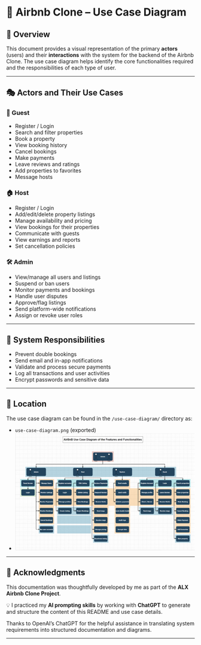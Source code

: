 # 🏡 Airbnb Clone – Use Case Diagram

## 📌 Overview

This document provides a visual representation of the primary **actors** (users) and their **interactions** with the system for the backend of the Airbnb Clone. The use case diagram helps identify the core functionalities required and the responsibilities of each type of user.

---

## 🎭 Actors and Their Use Cases

### 👤 Guest

- Register / Login
- Search and filter properties
- Book a property
- View booking history
- Cancel bookings
- Make payments
- Leave reviews and ratings
- Add properties to favorites
- Message hosts

### 🏠 Host

- Register / Login
- Add/edit/delete property listings
- Manage availability and pricing
- View bookings for their properties
- Communicate with guests
- View earnings and reports
- Set cancellation policies

### 🛠️ Admin

- View/manage all users and listings
- Suspend or ban users
- Monitor payments and bookings
- Handle user disputes
- Approve/flag listings
- Send platform-wide notifications
- Assign or revoke user roles

---

## 🤖 System Responsibilities

- Prevent double bookings
- Send email and in-app notifications
- Validate and process secure payments
- Log all transactions and user activities
- Encrypt passwords and sensitive data

---

## 📁 Location

The use case diagram can be found in the `/use-case-diagram/` directory as:

- `use-case-diagram.png` (exported)
- ![Airbnb Backend Requirements](./use-case.png)

---

## 🙌 Acknowledgments

This documentation was thoughtfully developed by me as part of the **ALX Airbnb Clone Project**.

💡 I practiced my **AI prompting skills** by working with **ChatGPT** to generate and structure the content of this README and use case details.

Thanks to OpenAI’s ChatGPT for the helpful assistance in translating system requirements into structured documentation and diagrams.

---

